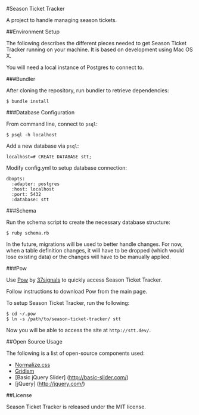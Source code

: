 #Season Ticket Tracker

A project to handle managing season tickets.

##Environment Setup

The following describes the different pieces needed to get Season Ticket Tracker running on your machine. It is based on development using Mac OS X.

You will need a local instance of Postgres to connect to.

###Bundler

After cloning the repository, run bundler to retrieve dependencies:

    $ bundle install

###Database Configuration

From command line, connect to `psql`:

    $ psql -h localhost
    
Add a new database via `psql`:

    localhost=# CREATE DATABASE stt;

Modify config.yml to setup database connection:

    dbopts:
      :adapter: postgres
      :host: localhost
      :port: 5432
      :database: stt

###Schema

Run the schema script to create the necessary database structure:

    $ ruby schema.rb
    
In the future, migrations will be used to better handle changes. For now, when a table definition changes, it will have to be dropped (which would lose existing data) or the changes will have to be manually applied.

###Pow

Use [Pow](http://pow.cx/) by [37signals](http://37signals.com/) to quickly access Season Ticket Tracker.

Follow instructions to download Pow from the main page.

To setup Season Ticket Tracker, run the following:

    $ cd ~/.pow
    $ ln -s /path/to/season-ticket-tracker/ stt
    
Now you will be able to access the site at `http://stt.dev/`.

##Open Source Usage

The following is a list of open-source components used:

* [Normalize.css](http://necolas.github.io/normalize.css/)
* [Gridism](http://cobyism.com/gridism/)
* [Basic jQuery Slider] (http://basic-slider.com/)
* [jQuery] (http://jquery.com/)

##License

Season Ticket Tracker is released under the MIT license.